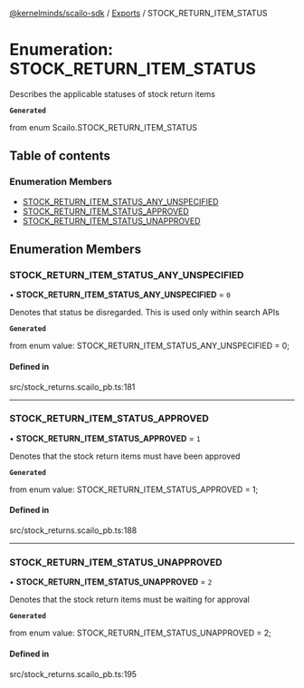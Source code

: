 [@kernelminds/scailo-sdk](../README.md) / [Exports](../modules.md) / STOCK\_RETURN\_ITEM\_STATUS

# Enumeration: STOCK\_RETURN\_ITEM\_STATUS

Describes the applicable statuses of stock return items

**`Generated`**

from enum Scailo.STOCK_RETURN_ITEM_STATUS

## Table of contents

### Enumeration Members

- [STOCK\_RETURN\_ITEM\_STATUS\_ANY\_UNSPECIFIED](STOCK_RETURN_ITEM_STATUS.md#stock_return_item_status_any_unspecified)
- [STOCK\_RETURN\_ITEM\_STATUS\_APPROVED](STOCK_RETURN_ITEM_STATUS.md#stock_return_item_status_approved)
- [STOCK\_RETURN\_ITEM\_STATUS\_UNAPPROVED](STOCK_RETURN_ITEM_STATUS.md#stock_return_item_status_unapproved)

## Enumeration Members

### STOCK\_RETURN\_ITEM\_STATUS\_ANY\_UNSPECIFIED

• **STOCK\_RETURN\_ITEM\_STATUS\_ANY\_UNSPECIFIED** = ``0``

Denotes that status be disregarded. This is used only within search APIs

**`Generated`**

from enum value: STOCK_RETURN_ITEM_STATUS_ANY_UNSPECIFIED = 0;

#### Defined in

src/stock_returns.scailo_pb.ts:181

___

### STOCK\_RETURN\_ITEM\_STATUS\_APPROVED

• **STOCK\_RETURN\_ITEM\_STATUS\_APPROVED** = ``1``

Denotes that the stock return items must have been approved

**`Generated`**

from enum value: STOCK_RETURN_ITEM_STATUS_APPROVED = 1;

#### Defined in

src/stock_returns.scailo_pb.ts:188

___

### STOCK\_RETURN\_ITEM\_STATUS\_UNAPPROVED

• **STOCK\_RETURN\_ITEM\_STATUS\_UNAPPROVED** = ``2``

Denotes that the stock return items must be waiting for approval

**`Generated`**

from enum value: STOCK_RETURN_ITEM_STATUS_UNAPPROVED = 2;

#### Defined in

src/stock_returns.scailo_pb.ts:195
